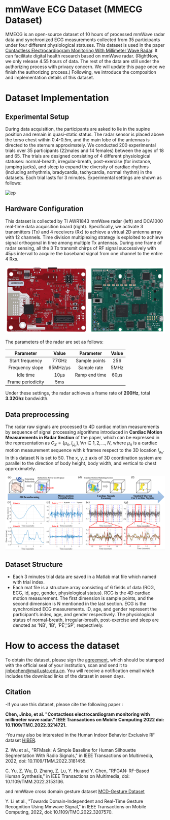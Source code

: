 # mmWave ECG Dataset (MMECG Dataset)
MMECG is an open-source dataset of 10 hours of processed mmWave radar data and synchronized ECG measurements collected from 35 participants under four different physiological statuses. This dataset is used in the paper [Contactless Electrocardiogram Monitoring With Millimeter Wave Radar](https://ieeexplore.ieee.org/abstract/document/9919401). It can facilitate digital health research based on mmWave radar. (RightNow, we only release 4.55 hours of data. The rest of the data are still under the authorizing process with privacy concern. We will update this page once we finish the authorizing process.) Following, we introduce the composition and implementation details of this dataset. 


# Dataset Implementation
## Experimental Setup
During data acquisition, the participants are asked to lie in the supine position and remain in quasi-static status. The radar sensor is placed above the torso chest within 0.4-0.5m, and the main lobe of the antennas is directed to the sternum approximately. We conducted 200 experimental trials over 35 participants (22males and 14 females) between the ages of 18 and 65. The trials are designed consisting of 4 different physiological statuses:  normal-breath, irregular-breath, post-exercise (for instance, jumping jacks), and sleep to expand the diversity of cardiac rhythms (including arrhythmia, bradycardia, tachycardia, normal rhythm) in the datasets. Each trial lasts for 3 minutes.
Experimental settings are shown as follows:

![ep](https://github.com/jinbochen0823/RCG2ECG/blob/b56cba7b073065eaf1a38cca3ae47d1cac9fab8d/expsettings.png)


## Hardware Configuration
This dataset is collected by TI AWR1843 mmWave radar (left) and DCA1000 real-time data acquisition board (right). Specifically, we activate 3 transmitters (Tx) and 4 receivers (Rx) to achieve a virtual 2D antenna array with 12 channels. Time division multiplexing strategy is exploited to achieve signal orthogonal in time among multiple Tx antennas. During one frame of radar sensing, all the 3 Tx transmit chirps of RF signal successively with $45\mu s$ interval to acquire the baseband signal from one channel to the entire 4 Rxs. 

![dca](https://github.com/jinbochen0823/RCG2ECG/blob/af7a37891caa07e4640241334d77a2c2aedc7a57/awr1843dca1000.png)

The parameters of the radar are set as follows:

Parameter|Value|Parameter|Value
:--:|:--:|:--:|:--:
Start frequency|77GHz|Sample points |256
Frequency slope|65MHz/µs|Sample rate |5MHz
Idle time |10µs| Ramp end time |60µs
Frame periodicity |5ms

Under these settings, the radar achieves a frame rate of **200Hz**, total **3.32Ghz** bandwidth.

## Data preprocessing
The radar raw signals are processed to 4D cardiac motion measurements by sequence of signal processing algorithms introduced in **Cardiac Motion Measurements in Radar Section** of the paper, which can be expressed in the representation as $C_{S} = \{\mu_{n},l_{\mu_{n}}\}, \forall n \in 1,2,...,N$, where $\mu_{n}$ is a cardiac motion measurement sequence with k frames respect to the 3D location $l_{\mu_{n}}$. In this dataset N is set to 50. The x, y, z axis of 3D coordination system are parallel to the direction of body height, body width, and vertical to chest approximately.


![sp](https://github.com/jinbochen0823/RCG2ECG/blob/6fac444dc0af4307f1b05089e6ba14faa2740623/sigprocess.png)
## Dataset Structure
- Each 3 minutes trial data are saved in a Matlab mat file which named with trial index.
- Each mat file is a structure array consisting of 6 fields of data (RCG, ECG, id, age, gender, physiological status).  RCG is the 4D cardiac motion measurement. The first dimension is sample points, and the second dimension is N mentioned in the last section. ECG is the synchronized ECG measurements. ID, age, and gender represent the participant’s index, age, and gender respectively. The physiological status of normal-breath, irregular-breath, post-exercise and sleep are denoted as 'NB', 'IB', 'PE','SP', respectively.


# How to access the dataset
To obtain the dataset, please sign the [agreement](datasetAgreement.pdf), which should be stamped with the official seal of your institution, scan and send it to jinbochen@mail.ustc.edu.cn. You will receive a notification email which includes the download links of the dataset in seven days.

## Citation
-If you use this dataset, please cite the following paper :

**Chen, Jinbo, et al. "Contactless electrocardiogram monitoring with millimeter wave radar." IEEE Transactions on Mobile Computing 2022 doi: 10.1109/TMC.2022.3214721.**

-You may also be interested in the Human Indoor Behavior Exclusive RF dataset [HIBER](https://github.com/wuzhiwyyx/HIBER/tree/master).

Z. Wu et al., "RFMask: A Simple Baseline for Human Silhouette Segmentation With Radio Signals," in IEEE Transactions on Multimedia, 2022, doi: 10.1109/TMM.2022.3181455.

C. Yu, Z. Wu, D. Zhang, Z. Lu, Y. Hu and Y. Chen, "RFGAN: RF-Based Human Synthesis," in IEEE Transactions on Multimedia, doi: 10.1109/TMM.2022.3153136.

and mmWave cross domain gesture dataset [MCD-Gesture Dataset](https://github.com/DI-HGR/cross_domain_gesture_dataset)

Y. Li et al., "Towards Domain-Independent and Real-Time Gesture Recognition Using Mmwave Signal," in IEEE Transactions on Mobile Computing, 2022, doi: 10.1109/TMC.2022.3207570.
